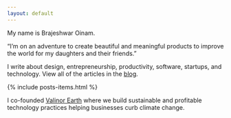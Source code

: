 ```yaml
---
layout: default
---
```


My name is Brajeshwar Oinam.

“I’m on an adventure to create beautiful and meaningful products to improve the world for my daughters and their friends.”

I write about design, entrepreneurship, productivity, software, startups, and technology. View all of the articles in the [blog](/blog/).

<div class="items-list content-medium">
  {% include posts-items.html %}
</div>

I co-founded [Valinor Earth](https://valinor.earth) where we build sustainable and profitable technology practices helping businesses curb climate change.